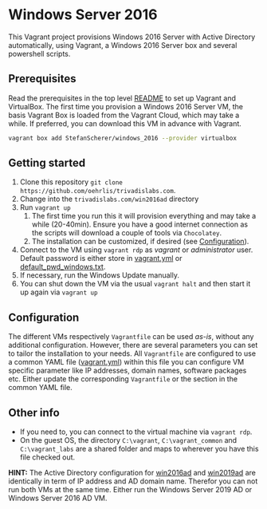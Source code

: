 # Windows Server 2016

This Vagrant project provisions Windows 2016 Server with Active Directory automatically, using Vagrant, a Windows 2016 Server box and several powershell scripts.

## Prerequisites

Read the prerequisites in the top level [README](../README.md#prerequisites) to set up Vagrant and VirtualBox. The first time you provision a Windows 2016 Server VM, the basis Vagrant Box is loaded from the Vagrant Cloud, which may take a while. If preferred, you can download this VM in advance with Vagrant.

```bash
vagrant box add StefanScherer/windows_2016 --provider virtualbox
```

## Getting started

1. Clone this repository `git clone https://github.com/oehrlis/trivadislabs.com`.
2. Change into the `trivadislabs.com/win2016ad` directory
3. Run `vagrant up`
   1. The first time you run this it will provision everything and may take a while (20-40min). Ensure you have a good internet connection as the scripts will download a couple of tools via `Chocolatey`.
   2. The installation can be customized, if desired (see [Configuration](#configuration)).
4. Connect to the VM using `vagrant rdp` as *vagrant* or *administrator* user. Default password is either store in [vagrant.yml](common/config/vagrant.yml) or [default_pwd_windows.txt](../common/config/default_pwd_windows.txt).
5. If necessary, run the Windows Update manually.
6. You can shut down the VM via the usual `vagrant halt` and then start it up again via `vagrant up`

## Configuration

The different VMs respectively `Vagrantfile` can be used _as-is_, without any additional configuration. However, there are several parameters you can set to tailor the installation to your needs. All `Vagrantfile` are configured to use a common YAML file ([vagrant.yml](common/config/vagrant.yml)) within this file you can configure VM specific parameter like IP addresses, domain names, software packages etc. Either update the corresponding `Vagrantfile` or the section in the common YAML file.

## Other info

- If you need to, you can connect to the virtual machine via `vagrant rdp`.
- On the guest OS, the directory `C:\vagrant`, `C:\vagrant_common` and `C:\vagrant_labs` are a shared folder and maps to wherever you have this file checked out.

**HINT:** The Active Directory configuration for [win2016ad](./README.md) and [win2019ad](../win2019ad/README.md) are identically in term of IP address and AD domain name. Therefor you can not run both VMs at the same time. Either run the Windows Server 2019 AD or Windows Server 2016 AD VM.

